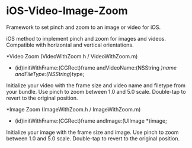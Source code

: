 iOS-Video-Image-Zoom
====================

Framework to set pinch and zoom to an image or video for iOS.

iOS method to implement pinch and zoom for images and videos. Compatible with horizontal and vertical orientations. 



*Video Zoom (VideoWithZoom.h / VideoWithZoom.m)

- (id)initWithFrame:(CGRect)frame andVideoName:(NSString *)name andFileType:(NSString*)type;

Initialize your video with the frame size and video name and filetype from your bundle. Use pinch to zoom between 1.0 and 5.0 scale. Double-tap to revert to the original position. 



*Image Zoom (ImageWithZoom.h / ImageWithZoom.m)

- (id)initWithFrame:(CGRect)frame andImage:(UIImage *)image;

Initialize your image with the frame size and image. Use pinch to zoom between 1.0 and 5.0 scale. Double-tap to revert to the original position. 
